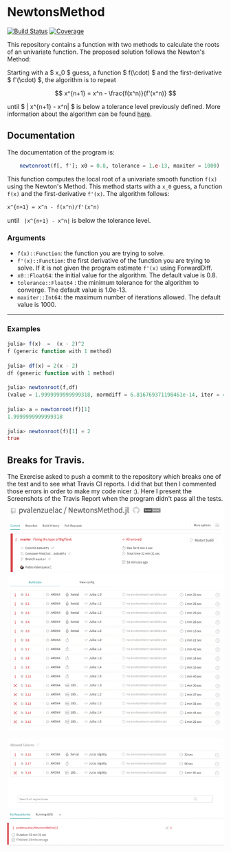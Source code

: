 # NewtonsMethod

[![Build Status](https://travis-ci.com/pvalenzuelac/NewtonsMethod.jl.svg?branch=master)](https://travis-ci.com/pvalenzuelac/NewtonsMethod.jl)
[![Coverage](https://codecov.io/gh/pvalenzuelac/NewtonsMethod.jl/branch/master/graph/badge.svg)](https://codecov.io/gh/pvalenzuelac/NewtonsMethod.jl)

This repository contains a function with two methods to calculate the roots of an univariate function. The proposed solution follows the Newton's Method: 

Starting with a $ x_0 $ guess, a function $ f(\cdot) $ and the first-derivative $ f'(\cdot) $, the algorithm is to repeat

$$
x^{n+1} = x^n - \frac{f(x^n)}{f'(x^n)}
$$

until $ | x^{n+1} - x^n| $ is below a tolerance level previously defined. More information about the algorithm can be found [here](https://en.wikipedia.org/wiki/Newton's_method).


## Documentation
The documentation of the program is:

```julia
    newtonroot(f[, f']; x0 = 0.8, tolerance = 1.e-13, maxiter = 1000)
```

This function computes the local root of a univariate smooth function `f(x)` using the Newton's Method. This method starts with a  `x_0` guess, a function `f(x)` and the first-derivative  `f'(x)`. The algorithm follows: 

```latex 
x^{n+1} = x^n - f(x^n)/f'(x^n) 
```

until `` |x^{n+1} - x^n|`` is below the tolerance level.
 
### Arguments
- `f(x)::Function`: the function you are trying to solve.
- `f'(x)::Function`: the first derivative of the function you are trying to solve. If it is not given the program estimate `f'(x)` using ForwardDiff.
- `x0::Float64`: the initial value for the algorithm. The default value is 0.8.
- `tolerance::Float64` : the minimum tolerance for the algorithm to converge. The default value is 1.0e-13.
- `maxiter::Int64`: the maximum number of iterations allowed. The default value is 1000.
---
### Examples
```julia
julia> f(x)  =  (x - 2)^2
f (generic function with 1 method)

julia> df(x) = 2(x - 2)
df (generic function with 1 method)

julia> newtonroot(f,df)
(value = 1.9999999999999318, normdiff = 6.816769371198461e-14, iter = 45)

julia> a = newtonroot(f)[1]
1.9999999999999318

julia> newtonroot(f)[1] ≈ 2
true
```

## Breaks for Travis.

The Exercise asked to push a commit to the repository which breaks one of the test and to see what Travis CI reports. I did that but then I commented those errors in order to make my code nicer :). Here I present the Screenshots of the Travis Report when the program didn't pass all the tests.
![image](/screenshots/ss1.png)

![image](/screenshots/ss2.png)

